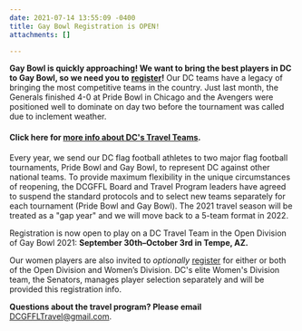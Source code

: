 ```yaml
---
date: 2021-07-14 13:55:09 -0400
title: Gay Bowl Registration is OPEN!
attachments: []

---
```

**Gay Bowl is quickly approaching! We want to bring the best players in DC to Gay Bowl, so we need you to** [**register**](https://docs.google.com/forms/d/e/1FAIpQLSfvWKFUThzm0pCT563RM6LtVCYH4JCWcADSFctCBWas4Lhqhg/viewform?usp=sf_link)**!** Our DC teams have a legacy of bringing the most competitive teams in the country. Just last month, the Generals finished 4-0 at Pride Bowl in Chicago and the Avengers were positioned well to dominate on day two before the tournament was called due to inclement weather.

#### Click here for [more info about DC's Travel Teams](/travel-program/).

Every year, we send our DC flag football athletes to two major flag football tournaments, Pride Bowl and Gay Bowl, to represent DC against other national teams. To provide maximum flexibility in the unique circumstances of reopening, the DCGFFL Board and Travel Program leaders have agreed to suspend the standard protocols and to select new teams separately for each tournament (Pride Bowl and Gay Bowl). The 2021 travel season will be treated as a "gap year" and we will move back to a 5-team format in 2022.   
  
Registration is now open to play on a DC Travel Team in the Open Division of Gay Bowl 2021:  **September 30th–October 3rd in Tempe, AZ.** 

Our women players are also invited to _optionally_ [register](https://docs.google.com/forms/d/e/1FAIpQLSfvWKFUThzm0pCT563RM6LtVCYH4JCWcADSFctCBWas4Lhqhg/viewform?usp=sf_link) for either or both of the Open Division and Women’s Division. DC's elite Women's Division team, the Senators, manages player selection separately and will be provided this registration info.  
  
**Questions about the travel program? Please email** [DCGFFLTravel@gmail.com](mailto:DCGFFLTravel@gmail.com).